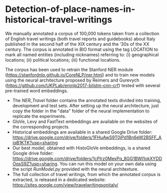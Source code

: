 # Detection-of-place-names-in-historical-travel-writings
We manually annotated a corpus of 100,000 tokens taken from a collection of English travel writings (both travel reports and guidebooks) about Italy published in the second half of the XIX century and the ’30s of the XX century. The corpus is annotated in BIO format using the tag LOCATION to mark all named entities (including nicknames) referring to: (i) geographical locations; (ii) political locations; (iii) functional locations.

The corpus has been used to retrain the Stanford NER module (https://stanfordnlp.github.io/CoreNLP/ner.html) and to train new models using the neural architecture proposed by Reimers and Gurevych (https://github.com/UKPLab/emnlp2017-bilstm-cnn-crf) tested with several pre-trained word embeddings.

 - The *NER_Travel* folder contains the annotated texts divided into training, development and test sets. After setting up the neural architecture, just copy the folder in the "data" folder of the neural implementation to replicate the experiments.
 - GloVe, Levy and FastText embeddings are available on the websites of the corresponding projects.
 - Historical embeddings are available in a shared Google Drive folder: https://drive.google.com/drive/folders/1FHuAwS9T0jPd1Bn6eW2BSFF_AiqB1KTK?usp=sharing
 - Our best model, obtained with HistoGloVe embeddings, is a shared Google drive folder: https://drive.google.com/drive/folders/1cPIrz0MexPq_8GG1BWl1okXYDDOqsS9Z?usp=sharing. You can run this model on your own data using the script *RunModel.py* provided with the neural architexture. 
 - The full collection of travel writings, from which the annotated corpus is extracted, is released in a dedicated website: https://sites.google.com/view/travelwritingsonitaly/
